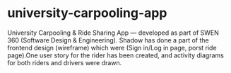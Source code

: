 # university-carpooling-app
University Carpooling &amp; Ride Sharing App — developed as part of SWEN 360 (Software Design &amp; Engineering).
Shadow has done a part of the frontend design (wireframe) which were (Sign in/Log in page, porst ride page).One user story for the rider has been created, and activity diagrams for both riders and drivers were drawn.
